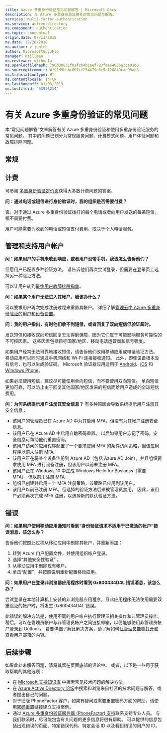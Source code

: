 ```yaml
---
title: Azure 多重身份验证常见问题解答 | Microsoft Docs
description: 与 Azure 多重身份验证相关的常见问题与解答。
services: multi-factor-authentication
ms.service: active-directory
ms.component: authentication
ms.topic: conceptual
origin.date: 07/11/2018
ms.date: 12/28/2018
ms.author: v-junlch
author: MicrosoftGuyJFlo
manager: mtillman
ms.reviewer: michmcla
ms.openlocfilehash: 7a0d30031f0afcb4b1eef723faa64865a3ce91b0
ms.sourcegitcommit: 4f91d9bc4c607cf254479a6e5c726849caa95ad8
ms.translationtype: HT
ms.contentlocale: zh-CN
ms.lasthandoff: 01/03/2019
ms.locfileid: "53996214"
---
```

# <a name="frequently-asked-questions-about-azure-multi-factor-authentication"></a>有关 Azure 多重身份验证的常见问题

本“常见问题解答”文章解答有关 Azure 多重身份验证和使用多重身份验证服务的常见问题。 其中的问题已划分为常规服务问题、计费模式问题、用户体验问题和故障排除问题。

## <a name="general"></a>常规

## <a name="billing"></a>计费
可参阅 [多重身份验证定价页](https://www.azure.cn/pricing/details/multi-factor-authentication/)获得大多数计费问题的答案。

**问：通过电话或短信进行身份验证时，我的组织是否需要付费？**

否。对于通过 Azure 多重身份验证拨打的每个电话或者向用户发送的每条短信，都不需要付费。

用户可能需要为收到的电话或短信支付费用，取决于个人电话服务。


## <a name="manage-and-support-user-accounts"></a>管理和支持用户帐户

**问：如果用户的手机未收到响应，或者用户没带手机，我该怎么告诉他们？**

但愿用户已配置多种验证方法。 请告诉他们再次尝试登录，但需要在登录页上选择另一种验证方法。

可以让用户转到[最终用户故障排除指南](../user-help/multi-factor-authentication-end-user-troubleshoot.md)。

**问：如果某个用户无法进入其帐户，我该办什么？**

可以要求用户再次完成注册过程来重置其帐户。 详细了解[管理云中 Azure 多重身份验证的用户和设备设置](howto-mfa-userdevicesettings.md)。

**问：我的用户指出，有时他们收不到短信，或者回复了双向短信但验证超时。**

发送短信和接收双向短信回复无法得到保障，因为它们属于可能影响服务可靠性的不可控因素。 这些因素包括目标国家/地区、移动电话运营商和信号强度。

如果用户经常无法可靠地接收短信，请告诉他们改用移动应用或电话验证方法。 移动应用可以同时通过手机网络和 Wi-Fi 连接接收通知。 此外，即使设备根本没有信号，也可以生成验证码。 Microsoft 验证器应用适用于 [Android](https://go.microsoft.com/fwlink/?Linkid=825072)、[iOS](https://go.microsoft.com/fwlink/?Linkid=825073) 和 [Windows Phone](https://go.microsoft.com/fwlink/?Linkid=825071)。

如果必须使用短信，建议尽可能使用单向短信，而不要使用双向短信。 单向短信更加可靠，可以防止由于回复其他国家/地区发来的短信而给用户造成的全球短信费用。

**问：为何系统提示用户注册其安全信息？**
有多种原因会导致系统提示用户注册其安全信息：

- 该用户的管理员已在 Azure AD 中为其启用 MFA，但没有为其帐户注册安全信息。
- 该用户已在 Azure AD 中启用自助密码重置。 以后如果用户忘记了密码，安全信息可帮助他们重置密码。
- 该用户访问的应用程序配置了一个要求使用 MFA 的条件访问策略，但该应用程序以前未注册 MFA。
- 该用户正在将某个设备注册到 Azure AD（包括 Azure AD Join），并且组织要求使用 MFA 进行设备注册，但该用户以前未注册 MFA。
- 该用户正在 Windows 10 中生成 Windows Hello for Business（需要 MFA），但以前未注册 MFA。
- 组织已创建并启用一个 MFA 注册策略，该策略已应用到该用户。
- 该用户以前已注册 MFA，但选择的验证方法后来被管理员禁用。 因此，该用户必须再次完成 MFA 注册，以选择新的默认验证方法。

## <a name="errors"></a>错误

**问：如果用户使用移动应用通知时看到“身份验证请求不适用于已激活的帐户”错误消息，该怎么办？**

告诉他们按照此过程从移动应用中删除其帐户，并重新添加：

1. 转到 Azure 门户配置文件，并使用组织帐户登录。
2. 选择“其他安全性验证” 。
3. 从移动应用中删除现有帐户。
4. 单击“配置”，并按照说明重新配置移动应用。

**问：如果用户在登录非浏览器应用程序时看到 0x800434D4L 错误消息，该怎么办？**

尝试登录在本地计算机上安装的非浏览器应用程序，且此应用程序无法使用需要双重验证的帐户时，将发生 0x800434D4L 错误。

此错误的解决方法是，使用不同的用户帐户执行管理员相关操作和非管理员操作。 稍后，可以在管理员帐户与非管理员帐户之间链接邮箱，以便能够使用非管理员帐户登录到 Outlook。 若要详细了解此解决方案，请了解如何[让管理员能够打开和查看用户邮箱的内容](https://help.outlook.com/141/gg709759.aspx?sl=1)。

## <a name="next-steps"></a>后续步骤
如果此处未解答问题，请将其留在页面底部的评论中。 或者，以下是一些用于获取帮助的其他选项：

- 在 [Microsoft 支持知识库](https://www.microsoft.com/en-us/Search/result.aspx?form=mssupport&q=phonefactor&form=mssupport) 中搜索常见技术问题的解决方法。
- 在 [Azure Active Directory 论坛](https://social.msdn.microsoft.com/Forums/azure/newthread?category=windowsazureplatform&forum=WindowsAzureAD&prof=required)中搜索和浏览来自社区的技术问题与解答，或者提出自己的问题。
- 对于旧版 PhoneFactor 客户，如果有疑问或需要重置密码方面的帮助，请使用[密码重置](mailto:phonefactorsupport@microsoft.com)链接建立支持案例。
- 通过 [Azure 多重身份验证服务器 (PhoneFactor) 支持](https://support.microsoft.com/oas/default.aspx?prid=14947)联系支持专业人员。 与我们联系时，尽可能包含有关问题的更多信息将很有帮助。 可以提供的信息包括出现错误的页面、特定错误代码、特定会话 ID 以及看到错误的用户的 ID。

<!-- Update_Description: link update -->